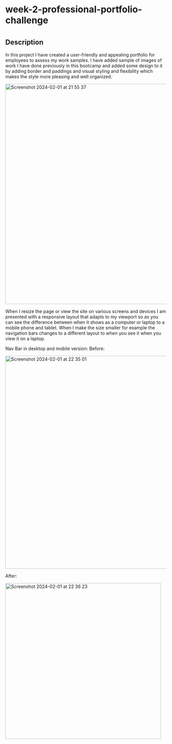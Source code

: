 # week-2-professional-portfolio-challenge
# <Professional portfolio challenge>

## Description

In this project I have created a user-friendly and appealing portfolio for employees to assess my work samples.
I have added sample of images of work I have done previously in this bootcamp and added some design to it by adding border and paddings and visual styling and flexibility which makes the style more pleasing and well organized.


<img width="687" alt="Screenshot 2024-02-01 at 21 55 37" src="https://github.com/zahrahali1/week-2-professional-portfolio-challenge/assets/103753424/0cba1d5e-f829-4606-8e58-89ac2eebfad4">

When I resize the page or view the site on various screens and devices I am presented with a responsive layout that adapts to my viewport
so as you can see the difference between when it shows as a computer or laptop to a mobile phone and tablet. When I make the size smaller for example the navigation bars changes to a different layout to when you see it when you view it on a laptop. 

Nav Bar in desktop and mobile version:
Before:


<img width="664" alt="Screenshot 2024-02-01 at 22 35 01" src="https://github.com/zahrahali1/week-2-professional-portfolio-challenge/assets/103753424/68421c3b-d6d4-44f4-be33-9d8ece505036">

After: 


<img width="486" alt="Screenshot 2024-02-01 at 22 36 23" src="https://github.com/zahrahali1/week-2-professional-portfolio-challenge/assets/103753424/b2ccdb4d-af1d-487d-8bb8-c63556043410">
